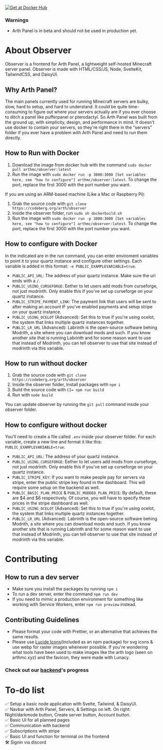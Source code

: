 [![Get at Docker Hub](https://img.shields.io/badge/Docker-2CA5E0?style=for-the-badge&logo=docker&logoColor=white)](https://hub.docker.com/r/arthmc/observer)

### Warnings

- Arth Panel is in beta and should not be used in production yet.

# About Observer

Observer is a frontend for Arth Panel, a lightweight self-hosted Minecraft server panel. Observer is made with HTML/CSS/JS, Node, SvelteKit, TailwindCSS, and DaisyUI.

## Why Arth Panel?

The main panels currently used for running Minecraft servers are bulky, slow, hard to setup, and hard to understand. It could be quite time-consuming to figure out where your servers actually are if you ever choose to ditch a panel like pufferpanel or pterodactyl. So Arth Panel was built from the ground up, with simplicity, design, and performance in mind. It doesn't use docker to contain your servers, so they're right there in the "servers" folder if you ever have a problem with Arth Panel and need to run them directly.

## How to Run with Docker

1. Download the image from docker hub with the command `sudo docker pull arthmc/observer:latest`
2. Run the image with `sudo docker run -p 3000:3000 [Set variables here, see "how to configure"] arthmc/observer:latest`. To change the port, replace the first 3000 with the port number you want.

If you are using an ARM-based machine (Like a Mac or Raspberry Pi):
1. Grab the source code with `git clone https://codeberg.org/arth/observer`
2. Inside the observer folder, run `sudo sh dockerbuild.sh`
3. Run the image with `sudo docker run -p 3000:3000 [Set variables here, see "how to configure"] arthmc/observer:latest`. To change the port, replace the first 3000 with the port number you want.

## How to configure with Docker

In the indicated are in the run command, you can enter enviroment variables to point it to your quartz instance and configure other settings. Each variable is added in this format: `-e PUBLIC_EXAMPLEVARIABLE=true`.

- `PUBLIC_API_URL`: The address of your quartz instance. Make sure the url ends with a `/`.
- `PUBLIC_USING_CURSEFORGE`: Eether to let users add mods from curseforge, not just modrinth. Only enable this if you've set up curseforge on your quartz instance.
- `PUBLIC_STRIPE_PAYMENT_LINK`: The payment link that users will be sent to after making an account IF you've enabled payments and setup stripe on your quartz instance.
- `PUBLIC_USING_OCELOT` (Advanced): Set this to true if you're using ocelot, the system that links multiple quartz instances together.
- `PUBLIC_LR_URL` (Advanced): 
Labrinth is the open-source software behing Modrith, a site where you can download mods and such. If you know another site that is running Labrinth and for some reason want to use that instead of Modrinth, you can tell observer to use that site instead of modrinth via this variable.


## How to run without docker

1. Grab the source code with `git clone https://codeberg.org/arth/observer`
2. Inside the observer folder, Install packages with `npm i`
3. Build the source code with `CI= npm run build`
4. Run with `node build`

You can update observer by running the `git pull` command inside your observer folder.

## How to configure without docker

You'll need to create a file called `.env` inside your observer folder. For each variable, create a new line and format it like this: `PUBLIC_EXAMPLEVARIABLE=true`.
- `PUBLIC_API_URL`: The address of your quartz instance.
- `PUBLIC_USING_CURSEFORGE`: Eether to let users add mods from curseforge, not just modrinth. Only enable this if you've set up curseforge on your quartz instance.
- `PUBLIC_STRIPE_KEY`: If you want to make people pay for servers via stripe, enter the public stripe key found in the dashboard. This will require some setup on the backend as well.
- `PUBLIC_BASIC_PLAN_PRICE` & `PUBLIC_MODDED_PLAN_PRICE`: By default, these are $4 and $6 respectively. Of course, you will have to specify these prices in the stripe dashboard as well.
- `PUBLIC_USING_OCELOT` (Advanced): Set this to true if you're using ocelot, the system that links multiple quartz instances together.
- `PUBLIC_LR_URL` (Advanced): 
Labrinth is the open-source software behing Modrith, a site where you can download mods and such. If you know another site that is running Labrinth and for some reason want to use that instead of Modrinth, you can tell observer to use that site instead of modrinth via this variable.

# Contributing

## How to run a dev server

- Make sure you install the packages by running `npm i`
- To run a dev server, enter the command `npm run dev`
- If you need to mimic a production environment for something like working with Service Workers, enter `npm run preview` instead.

## Contributing Guidelines

- Please format your code with Prettier, or an alternative that achieves the same results.
- Please use [Lucide Icons](https://lucide.dev)(Included as an npm package) for svg icons & use webp for raster images whenever possible. If you're wondering what tools have been used to make images like the arth logo (seen on arthmc.xyz) and the favicon, they were made with Lunacy.

### Check out our [backend](https://github.com/arthmc/quartz)'s progress

# To-do list

✅ Setup a basic node application with Svelte, Tailwind, & DaisyUI.  
✅ Navbar with Arth Panel, Servers, & Settings on left. On right: Night/darkmode button, Create server button, Account button.  
✅ Basic UI for all planned pages  
✅ Communication with backend  
✅ Subscriptions with stripe  
✅ Basic UI and function for terminal on the frontend  
🛠️ Signin via discord
